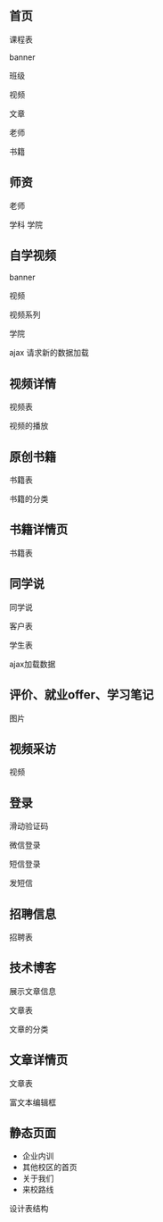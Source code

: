 ## 首页

课程表

banner

班级

视频

文章

老师

书籍

## 师资

老师

学科 学院

## 自学视频

banner

视频

视频系列

学院

ajax 请求新的数据加载

## 视频详情

视频表

视频的播放

## 原创书籍

书籍表

书籍的分类

## 书籍详情页

书籍表

## 同学说

同学说

客户表

学生表

ajax加载数据



## 评价、就业offer、学习笔记

图片

## 视频采访

视频





## 登录

滑动验证码

微信登录

短信登录

发短信



## 招聘信息

招聘表



## 技术博客

展示文章信息

文章表

文章的分类

## 文章详情页

文章表

富文本编辑框



## 静态页面

- 企业内训
- 其他校区的首页
- 关于我们
- 来校路线



设计表结构

